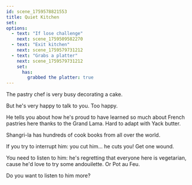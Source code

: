 ```yaml
---
id: scene_1759578821553
title: Quiet Kitchen
set:
options:
  - text: "If lose challenge"
    next: scene_1759509582270
  - text: "Exit kitchen"
    next: scene_1759579731212
  - text: "Grabs a platter"
    next: scene_1759579731212
    set:
      has:
        grabbed the platter: true
---
```


The pastry chef is very busy decorating a cake.

But he's very happy to talk to you. Too happy.

He tells you about how he's proud to have learned so much about French pastries here thanks to the Grand Lama. Hard to adapt with Yack butter.

Shangri-la has hundreds of cook books from all over the world.

If you try to interrupt him: you cut him... he cuts you! Get one wound.

You need to listen to him: he's regretting that everyone here is vegetarian, cause he'd love to try some andouilette. Or Pot au Feu.

Do you want to listen to him more?